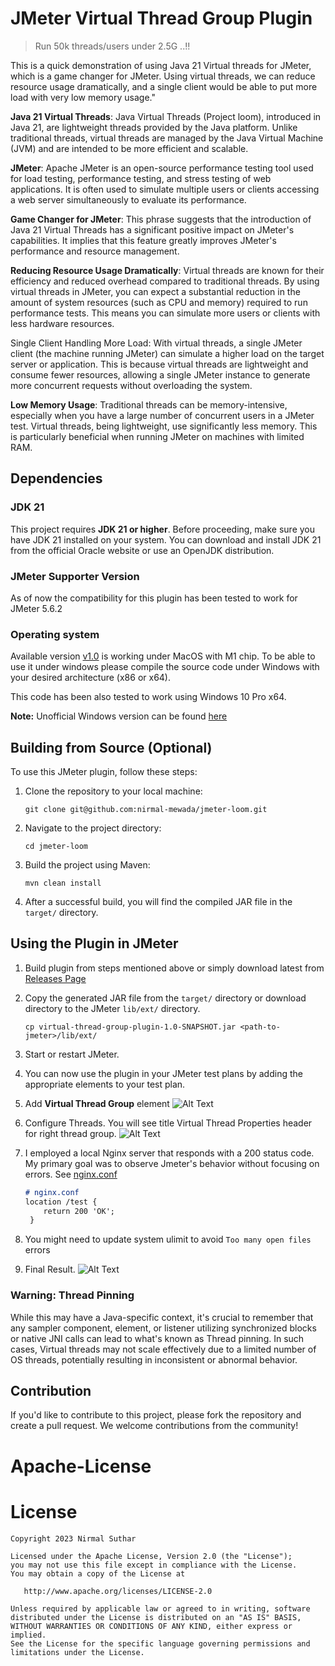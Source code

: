 
# JMeter Virtual Thread Group Plugin

> Run 50k threads/users under 2.5G ..!!

This is a quick demonstration of using Java 21 Virtual threads for JMeter, which is a game changer for JMeter. Using virtual threads, we can reduce resource usage dramatically, and a single client would be able to put more load with very low memory usage."

**Java 21 Virtual Threads**: Java Virtual Threads (Project loom), introduced in Java 21, are lightweight threads provided by the Java platform. Unlike traditional threads, virtual threads are managed by the Java Virtual Machine (JVM) and are intended to be more efficient and scalable.

**JMeter**: Apache JMeter is an open-source performance testing tool used for load testing, performance testing, and stress testing of web applications. It is often used to simulate multiple users or clients accessing a web server simultaneously to evaluate its performance.

**Game Changer for JMeter**: This phrase suggests that the introduction of Java 21 Virtual Threads has a significant positive impact on JMeter's capabilities. It implies that this feature greatly improves JMeter's performance and resource management.

**Reducing Resource Usage Dramatically**: Virtual threads are known for their efficiency and reduced overhead compared to traditional threads. By using virtual threads in JMeter, you can expect a substantial reduction in the amount of system resources (such as CPU and memory) required to run performance tests. This means you can simulate more users or clients with less hardware resources.

Single Client Handling More Load: With virtual threads, a single JMeter client (the machine running JMeter) can simulate a higher load on the target server or application. This is because virtual threads are lightweight and consume fewer resources, allowing a single JMeter instance to generate more concurrent requests without overloading the system.

**Low Memory Usage**: Traditional threads can be memory-intensive, especially when you have a large number of concurrent users in a JMeter test. Virtual threads, being lightweight, use significantly less memory. This is particularly beneficial when running JMeter on machines with limited RAM.

## Dependencies

### JDK 21

This project requires **JDK 21 or higher**. Before proceeding, make sure you have JDK 21 installed on your system. You can download and install JDK 21 from the official Oracle website or use an OpenJDK distribution.

### JMeter Supporter Version

As of now the compatibility for this plugin has been tested to work for JMeter 5.6.2

### Operating system

Available version [v1.0](https://github.com/nirmal-mewada/jmeter-loom/releases/tag/v1) is working under MacOS with M1 chip. To be able to use it under windows please compile the source code under Windows with your desired architecture (x86 or x64).

This code has been also tested to work using Windows 10 Pro x64.

**Note:** Unofficial Windows version can be found [here](https://github.com/nirmal-mewada/jmeter-loom/files/13391040/virtual-thread-group-plugin-1.0-SNAPSHOT.zip)

## Building from Source (Optional)

To use this JMeter plugin, follow these steps:

1. Clone the repository to your local machine:
   ```shell
   git clone git@github.com:nirmal-mewada/jmeter-loom.git
   ```

2. Navigate to the project directory:
   ```shell
   cd jmeter-loom
   ```

3. Build the project using Maven:
   ```shell
   mvn clean install
   ```

4. After a successful build, you will find the compiled JAR file in the `target/` directory.

## Using the Plugin in JMeter

1. Build plugin from steps mentioned above or simply download latest from [Releases Page](https://github.com/nirmal-mewada/jmeter-loom/releases)
2. Copy the generated JAR file from the `target/` directory or download directory to the JMeter `lib/ext/` directory.
   ```shell
   cp virtual-thread-group-plugin-1.0-SNAPSHOT.jar <path-to-jmeter>/lib/ext/
   ```

3. Start or restart JMeter.

4. You can now use the plugin in your JMeter test plans by adding the appropriate elements to your test plan.

5. Add **Virtual Thread Group** element
![Alt Text](screenshots/Menu.png)
6. Configure Threads. You will see title Virtual Thread Properties header for right thread group.
![Alt Text](screenshots/ThreadProps.png)
7. I employed a local Nginx server that responds with a 200 status code. My primary goal was to observe Jmeter's behavior without focusing on errors. See [nginx.conf](examples/nginx.conf)
   ```markdown
   # nginx.conf
   location /test {
       return 200 'OK';
    }
   ```
8. You might need to update system ulimit to avoid `Too many open files` errors
9. Final Result.
![Alt Text](screenshots/Result.png)


### Warning: Thread Pinning
While this may have a Java-specific context, it's crucial to remember that any sampler component, element, or listener utilizing synchronized blocks or native JNI calls can lead to what's known as Thread pinning. In such cases, Virtual threads may not scale effectively due to a limited number of OS threads, potentially resulting in inconsistent or abnormal behavior.

## Contribution

If you'd like to contribute to this project, please fork the repository and create a pull request. We welcome contributions from the community!

Apache-License
==============

License
=======
    Copyright 2023 Nirmal Suthar

    Licensed under the Apache License, Version 2.0 (the "License");
    you may not use this file except in compliance with the License.
    You may obtain a copy of the License at

       http://www.apache.org/licenses/LICENSE-2.0

    Unless required by applicable law or agreed to in writing, software
    distributed under the License is distributed on an "AS IS" BASIS,
    WITHOUT WARRANTIES OR CONDITIONS OF ANY KIND, either express or implied.
    See the License for the specific language governing permissions and
    limitations under the License.
